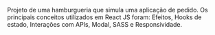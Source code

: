 Projeto de uma hamburgueria que simula uma aplicação de pedido.
Os principais conceitos utilizados em React JS foram: 
Efeitos, Hooks de estado, Interações com APIs, Modal, SASS e Responsividade.